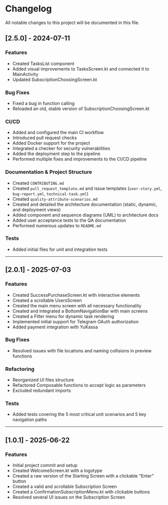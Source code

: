 # Changelog

All notable changes to this project will be documented in this file.

## [2.5.0] - 2024-07-11

### Features

-   Created TasksList component
-   Added visual improvements to TasksScreen.kt and connected it to MainActivity
-   Updated SubscriptionChoosingScreen.kt

### Bug Fixes

-   Fixed a bug in function calling
-   Reloaded an old, stable version of SubscriptionChoosingScreen.kt

### CI/CD

-   Added and configured the main CI workflow
-   Introduced pull request checks
-   Added Docker support for the project
-   Integrated a checker for security vulnerabilities
-   Added the deployment step to the pipeline
-   Performed multiple fixes and improvements to the CI/CD pipeline

### Documentation & Project Structure

-   Created `CONTRIBUTING.md`
-   Created `pull_request_template.md` and issue templates (`user-story.yml`, `bug-report.yml`, `technical-task.yml`)
-   Created `quality-attribute-scenarios.md`
-   Created and detailed the architecture documentation (static, dynamic, and deployment views)
-   Added component and sequence diagrams (UML) to architecture docs
-   Added user acceptance tests to the QA documentation
-   Performed numerous updates to `README.md`

### Tests

-   Added initial files for unit and integration tests

---

## [2.0.1] - 2025-07-03

### Features

-   Created SuccessPurchaseScreen.kt with interactive elements
-   Created a scrollable UsersScreen
-   Created the main menu screen with all necessary functionality
-   Created and integrated a BottomNavigationBar with main screens
-   Created a Filter menu for dynamic task rendering
-   Implemented initial support for Telegram OAuth authorization
-   Added payment integration with YuKassa

### Bug Fixes

-   Resolved issues with file locations and naming collisions in preview functions

### Refactoring

-   Reorganized UI files structure
-   Refactored Composable functions to accept logic as parameters
-   Excluded redundant imports

### Tests

-   Added tests covering the 5 most critical unit scenarios and 5 key navigation paths

---

## [1.0.1] - 2025-06-22

### Features

-   Initial project commit and setup
-   Created WelcomeScreen.kt with a logotype
-   Created a raw version of the Starting Screen with a clickable "Enter" button
-   Created a valid and scrollable Subscription Screen
-   Created a ConfirmationSubscriptionMenu.kt with clickable buttons
-   Resolved several UI issues on the Subscription Screen
